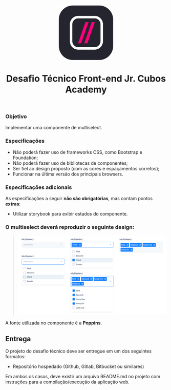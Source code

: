 <h1 align="center">
    <img alt="Cubos Academy" width="170" src="cubos_academy.png" />
    </br>
    </br>
    Desafio Técnico Front-end Jr. Cubos Academy
    </br>
    </br>
</h1>

### Objetivo

Implementar uma componente de multiselect.

### Especificações

- Não poderá fazer uso de frameworks CSS, como Bootstrap e Foundation;
- Não poderá fazer uso de bibliotecas de componentes;
- Ser fiel ao design proposto (com as cores e espaçamentos corretos);
- Funcionar na última versão dos principais browsers.

### Especificações adicionais

As especificações a seguir **não são obrigatórias**, mas contam pontos **extras**:
- Utilizar storybook para exibir estados do componente.

### O multiselect deverá reproduzir o seguinte design:

> ![](multiselect.png)

A fonte utilizada no componente é a **Poppins**.

## Entrega

O projeto do desafio técnico deve ser entregue em um dos seguintes formatos:
- Repositório hospedado (Github, Gitlab, Bitbucket ou similares)

Em ambos os casos, deve existir um arquivo README.md no projeto com instruções para a compilação/execução da aplicação web.
